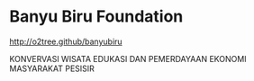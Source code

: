 # Banyu Biru Foundation
http://o2tree.github/banyubiru

KONVERVASI WISATA EDUKASI DAN
PEMERDAYAAN EKONOMI MASYARAKAT PESISIR
